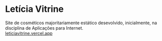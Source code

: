 # Letícia Vitrine
Site de cosméticos majoritariamente estático desevolvido, inicialmente, na disciplina de Aplicações para Internet. <br>
[leticiavitrine.vercel.app](https://leticiavitrine.vercel.app/)
